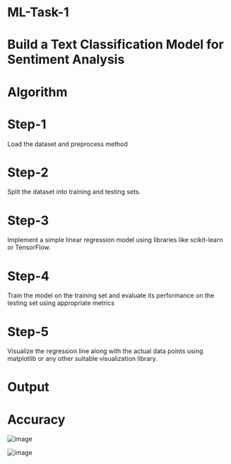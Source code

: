 # ML-Task-1
# Build a Text Classification Model for Sentiment Analysis
# Algorithm
# Step-1
  Load the dataset and preprocess method
# Step-2
  Split the dataset into training and testing sets.
# Step-3
  Implement a simple linear regression model using libraries like scikit-learn
or TensorFlow.
# Step-4
  Train the model on the training set and evaluate its performance on the
testing set using appropriate metrics 
# Step-5
  Visualize the regression line along with the actual data points using
matplotlib or any other suitable visualization library.
# Output
# Accuracy
  ![image](https://github.com/Navyavenkat/ML-Task-1/assets/94165327/343950b0-e72c-4081-85ab-4d72715c6962)

  ![image](https://github.com/Navyavenkat/ML-Task-1/assets/94165327/70093904-dbb6-4df9-8638-e00c0c0accc4)
